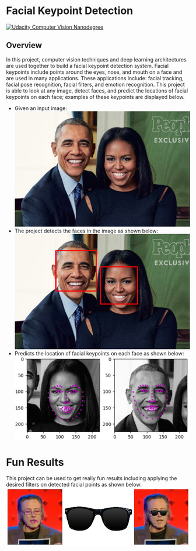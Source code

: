 # Facial Keypoint Detection
[![Udacity Computer Vision Nanodegree](http://tugan0329.bitbucket.io/imgs/github/cvnd.svg)](https://www.udacity.com/course/computer-vision-nanodegree--nd891)

## Overview
In this project, computer vision techniques and deep learning architectures are used together to build a facial keypoint detection system. Facial keypoints include points around the eyes, nose, and mouth on a face and are used in many applications. These applications include: facial tracking, facial pose recognition, facial filters, and emotion recognition. This project is able to look at any image, detect faces, and predict the locations of facial keypoints on each face; examples of these keypoints are displayed below.

- Given an input image: <br>
![](https://github.com/zainmujahid/Udacity---Computer-Vision-NanoDegree/blob/master/01%20-%20Facial%20Keypoint%20Detection/images/input.PNG)
- The project detects the faces in the image as shown below: <br>
![](https://github.com/zainmujahid/Udacity---Computer-Vision-NanoDegree/blob/master/01%20-%20Facial%20Keypoint%20Detection/images/face_detection.PNG)
- Predicts the location of facial keypoints on each face as shown below: <br>
![](https://github.com/zainmujahid/Udacity---Computer-Vision-NanoDegree/blob/master/01%20-%20Facial%20Keypoint%20Detection/images/facial_keypoints.PNG)

# Fun Results
This project can be used to get really fun results including applying the desired filters on detected facial points as shown below: <br>
![](https://github.com/zainmujahid/Udacity---Computer-Vision-NanoDegree/blob/master/01%20-%20Facial%20Keypoint%20Detection/images/fun_results.PNG)